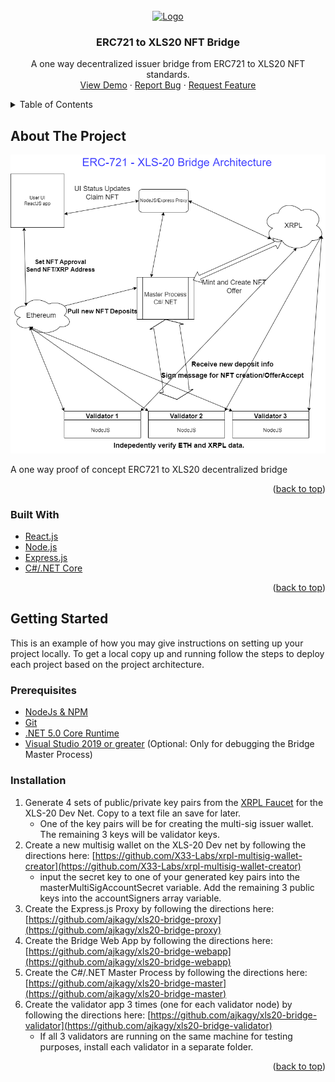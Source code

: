 <!-- PROJECT LOGO -->
<br />
<div align="center">
  <a href="https://github.com/ajkagy/xls20-bridge">
    <img src="https://bridge.xrplive.com/images/FLF6hSsWQAMd_7H.png" alt="Logo" width="80" height="80">
  </a>

<h3 align="center">ERC721 to XLS20 NFT Bridge</h3>

  <p align="center">
    A one way decentralized issuer bridge from ERC721 to XLS20 NFT standards.
    <br />
    <a href="https://bridge.xrplive.com">View Demo</a>
    ·
    <a href="https://github.com/ajkagy/xls20-bridge/issues">Report Bug</a>
    ·
    <a href="https://github.com/ajkagy/xls20-bridge/issues">Request Feature</a>
  </p>
</div>


<!-- TABLE OF CONTENTS -->
<details>
  <summary>Table of Contents</summary>
  <ol>
    <li>
      <a href="#about-the-project">About The Project</a>
      <ul>
        <li><a href="#built-with">Built With</a></li>
      </ul>
    </li>
    <li>
      <a href="#getting-started">Getting Started</a>
      <ul>
        <li><a href="#Prerequisites">Prerequisites</a></li>
        <li><a href="#Installation">Installation</a></li>
      </ul>
    </li>
    <li><a href="#license">License</a></li>
    <li><a href="#contact">Contact</a></li>
    <li><a href="#acknowledgments">Acknowledgments</a></li>
  </ol>
</details>

<!-- ABOUT THE PROJECT -->
## About The Project

![Bridge Architecture](https://github.com/ajkagy/xls20-bridge/blob/master/bridge_architecture.png?raw=true)

A one way proof of concept ERC721 to XLS20 decentralized bridge

<p align="right">(<a href="#top">back to top</a>)</p>



### Built With

* [React.js](https://reactjs.org/)
* [Node.js](https://nodejs.org/)
* [Express.js](https://expressjs.com/)
* [C#/.NET Core](https://dotnet.microsoft.com/en-us/)

<p align="right">(<a href="#top">back to top</a>)</p>



<!-- GETTING STARTED -->
## Getting Started

This is an example of how you may give instructions on setting up your project locally.
To get a local copy up and running follow the steps to deploy each project based on the project architecture.

### Prerequisites

+ [NodeJs & NPM](https://nodejs.org/en/)
+ [Git](https://git-scm.com/downloads)
+ [.NET 5.0 Core Runtime](https://dotnet.microsoft.com/en-us/download/dotnet/5.0)
+ [Visual Studio 2019 or greater](https://visualstudio.microsoft.com/downloads/) (Optional: Only for debugging the Bridge Master Process)

### Installation

1. Generate 4 sets of public/private key pairs from the [XRPL Faucet](https://xrpl.org/xrp-testnet-faucet.html) for the XLS-20 Dev Net. Copy to a text file an save for later.
    - One of the key pairs will be for creating the multi-sig issuer wallet. The remaining 3 keys will be validator keys.
2. Create a new multisig wallet on the XLS-20 Dev net by following the directions here: [https://github.com/X33-Labs/xrpl-multisig-wallet-creator](https://github.com/X33-Labs/xrpl-multisig-wallet-creator)
    - input the secret key to one of your generated key pairs into the masterMultiSigAccountSecret variable. Add the remaining 3 public keys into the accountSigners array variable.
3. Create the Express.js Proxy by following the directions here: [https://github.com/ajkagy/xls20-bridge-proxy](https://github.com/ajkagy/xls20-bridge-proxy)
4. Create the Bridge Web App by following the directions here: [https://github.com/ajkagy/xls20-bridge-webapp](https://github.com/ajkagy/xls20-bridge-webapp)
5. Create the C#/.NET Master Process by following the directions here: [https://github.com/ajkagy/xls20-bridge-master](https://github.com/ajkagy/xls20-bridge-master)
6. Create the validator app 3 times (one for each validator node) by following the directions here: [https://github.com/ajkagy/xls20-bridge-validator](https://github.com/ajkagy/xls20-bridge-validator)
    - If all 3 validators are running on the same machine for testing purposes, install each validator in a separate folder.

<p align="right">(<a href="#top">back to top</a>)</p>
